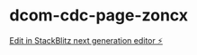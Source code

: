 # dcom-cdc-page-zoncx

[Edit in StackBlitz next generation editor ⚡️](https://stackblitz.com/~/github.com/dinavinter/dcom-cdc-page-zoncx)